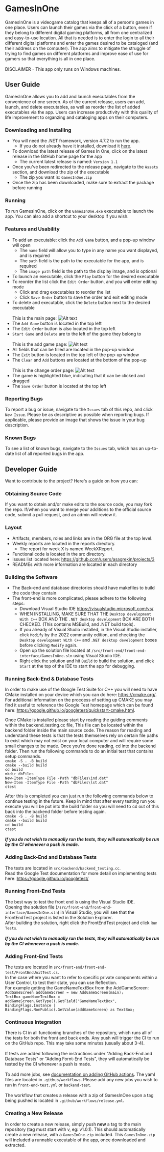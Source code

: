 # GamesInOne
GamesInOne is a videogame catalog that keeps all of a person’s games in one place. Users can launch their games via the click of a button, even if they belong to different digital gaming platforms, all from one centralized and easy-to-use location. All that is needed is to enter the login to all their different digital platforms and enter the games desired to be cataloged (and their address on the computer). The app aims to mitigate the struggle of trying to find games on different platforms and improve ease of use for gamers so that everything is all in one place.\
\
DISCLAIMER - This app only runs on Windows machines.

## User Guide
GamesInOne allows you to add and launch executables from the convenience of one screen. As of the current release, users can add, launch, and delete executables, as well as reorder the list of added executables via the app. Users can increase productivity with this quality of life improvement to organzing and cataloging apps on their computers.

### Downloading and Installing
- You will need the .NET framework, version 4.7.2 to run the app.
  - If you do not already have it installed, download it [here](https://dotnet.microsoft.com/en-us/download/dotnet-framework/net472).
- To download the latest release of Games In One, click on the latest release in the GitHub home page for the app
  - The current latest release is named: `Version 1.1`
- Once you've been redirected to the release page, navigate to the `Assets` section, and download the zip of the executable
  - The zip you want is: `GamesInOne.zip`
- Once the zip has been downloaded, make sure to extract the package before running

### Running
To run GamesInOne, click on the `GamesInOne.exe` executable to launch the app. You can also add a shortcut to your desktop if you wish.

### Features and Usability
- To add an executable: click the `Add Game` button, and a pop-up window will open
  - The `name` field will allow you to type in any name you want displayed, and is required
  - The `path` field is the path to the executable for the app, and is required
  - The `image path` field is the path to the display image, and is optional
- To launch an executable, click the `Play` button for the desired executable
- To reorder the list click the `Edit Order` button, and you will enter editing mode
  - Click and drag executables to reorder the list
  - Click `Save Order` button to save the order and exit editing mode
- To delete and executable, click the `Delete` button next to the desired executable
\
\
This is the main page:
![Alt text](resources/change_order_page.png)
- The `Add Game` button is located in the top left
- The `Edit Order` button is also located in the top left
- `Start Game` and `Delete` are to the left of the game they belong to
\
\
This is the add game page:
![Alt text](resources/add_game_page.png)
- All fields that can be filled are located in the pop-up window
- The `Exit` button is located in the top left of the pop-up window
- The `Clear` and `Add` buttons are located at the bottom of the pop-up
\
\
This is the change order page:
![Alt text](resources/main_page.png)
- The game is highlighted blue, indicating that it can be clicked and dragged
- The `Save Order` button is located at the top left

### Reporting Bugs
To report a bug or issue, navigate to the `Issues` tab of this repo, and click `New Issue`. Please be as descriptive as possible when reporting bugs. If applicable, please provide an image that shows the issue in your bug description.

### Known Bugs
To see a list of known bugs, navigate to the `Issues` tab, which has an up-to-date list of all reported bugs in the app.

## Developer Guide
Want to contribute to the project? Here's a guide on how you can:

### Obtaining Source Code
If you want to obtain and/or make edits to the source code, you may fork the repo. If/when you want to merge your additions to the official source code, submit a pull request, and an admin will review it.

### Layout
- Artifacts, members, roles and links are in the ORG file at the top level.
- Weekly reports are located in the reports directory.
  - The report for week X is named WeekXReport.
- Functional code is located in the src directory.
- Issues list located here: https://github.com/users/asagrekin/projects/3
- READMEs with more information are located in each directory

### Building the Software
- The Back-end and database directories should have makefiles to build the code they contain
- The front-end is more complicated, please adhere to the following steps:
  - Download Visual Studio IDE https://visualstudio.microsoft.com/vs/ 
  - WHEN INSTALLING, MAKE SURE THAT THE `Desktop development With C++` BOX AND THE `.NET desktop development` BOX ARE BOTH CHECKED. (This contains MSBuild, and .NET build tools).
  - If you already of Visual Studio installed, in the Visual Studio installer, click `Modify` by the 2022 community edition, and checking the `Desktop development With C++` and `.NET desktop development` boxes before clicking `Modify` again.
  - Open up the solution file located at `/src/front-end/front-end-interface/GamesInOne.sln` using Visual Studio IDE.
  - Right click the solution and hit `Build` to build the solution, and click `Start` at the top of the IDE to start the app for debugging.



### Running Back-End & Database Tests
In order to make use of the Google Test Suite for C++ you will need to have CMake installed on your device which you can do here: https://cmake.org/. For additional information on the proccess of setting up CMAKE you may find it useful to reference the Google Test homepage which can be found here: https://google.github.io/googletest/quickstart-cmake.html.

Once CMake is installed please start by reading the guiding comments within the backend_testing.cc file, This file can be located within the backend folder inside the main source code. The reason for reading and understand these tests is that the tests themselves rely on certain file paths to exist which may not exist on your local computer and will require some small changes to be made. Once you're done reading, cd into the backend folder. Then run the following commands to do an initial test that contains setup commands.\
`cmake -S . -B build`                                                                      
`cmake --build build`\
`cd build`\
`mkdir dbFiles`\
`New-Item -ItemType File -Path "dbFiles\ind.dat"`\
`New-Item -ItemType File -Path "dbFiles\lst.dat"`\
`ctest`

After this is completed you can just run the following commands below to continue testing in the future. Keep in mind that after every testing run you execute you will be put into the build folder so you will need to cd out of this back into the backend folder before testing again.\
`cmake -S . -B build`                                                                      
`cmake --build build`\
`cd build`\
`ctest`\
\
***If you do not wish to manually run the tests, they will automatically be run by the CI whenever a push is made.***

### Adding Back-End and Database Tests
The tests are located in `src/backend/backend_testing.cc`.\
Read the Google Test documentation for more detail on implementing tests here: https://google.github.io/googletest/

### Running Front-End Tests
The best way to test the front end is using the Visual Studio IDE. \
Opening the solution file (`/src/front-end/front-end-interface/GamesInOne.sln`) in Visual Studio, you will see that the FrontEndTest project is listed in the Solution Explorer.\
After building the solution, right click the FrontEndTest project and click `Run Tests`.\
\
***If you do not wish to manually run the tests, they will automatically be run by the CI whenever a push is made.***

### Adding Front-End Tests
The tests are located in `src/front-end/front-end-test/FrontEndUnitTest.cs`.\
In the case where you want to refer to specific private components within a User Control, to test their state, you can use Reflection.\
For example getting the GameNameTextBox from the AddGameScreen:\
`AddGameScreen addGameScreen = new AddGameScreen(main);`\
`TextBox gameNameTextBox = addGameScreen.GetType().GetField("GameNameTextBox", BindingFlags.Instance | BindingFlags.NonPublic).GetValue(addGameScreen) as TextBox;`

### Continuous Integration
There is CI in all functioning branches of the repository, which runs all of the tests for both the front and back ends. Any push will trigger the CI to run on the GitHub repo. This may take some minutes (usually about 3-4).\
\
If tests are added following the instructions under "Adding Back-End and Database Tests" or "Adding Fornt-End Tests", they will automatically be tested by the CI whenever a push is made.\
\
To add more jobs, see [documentation on adding GitHub actions](https://docs.github.com/en/actions). The yaml files are located in `.github/workflows`. Please add any new jobs you wish to run in `front-end-test.yml` or `backend-test`.\
\
The workflow that creates a release with a zip of GamesInOne upon a tag being pushed is located in `.github/workflows/release.yml`.

### Creating a New Release
In order to create a new release, simply push **new** a tag to the main repository (tag must start with v, eg: v1.0.1). This should automatically create a new release, with a `GamesInOne.zip` included. This `GamesInOne.zip` will included a runnable executable of the app, once downloaded and extracted.
